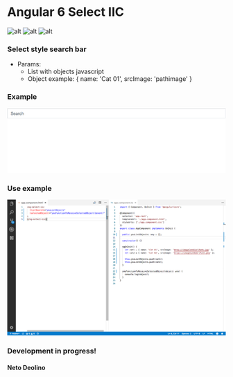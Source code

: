 # Angular 6 Select IIC

![alt](https://img.shields.io/github/issues/netodeolino/ng-select-iic.svg)
![alt](https://img.shields.io/github/forks/netodeolino/ng-select-iic.svg)
![alt](https://img.shields.io/github/stars/netodeolino/ng-select-iic.svg)

### Select style search bar
 - Params:
 	- List with objects javascript
 	- Object example: { name: 'Cat 01', srcImage: 'pathimage' }

### Example
![Execution Example](https://github.com/netodeolino/ng-select-iic/blob/master/src/assets/example.gif?raw=true)

### Use example
![Use Example](https://github.com/netodeolino/ng-select-iic/blob/master/src/assets/use-example.png?raw=true)

### Development in progress!

#### Neto Deolino
